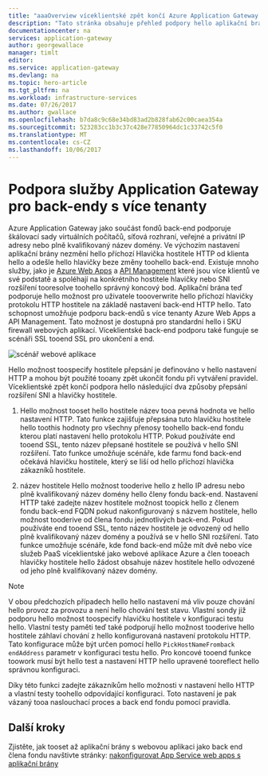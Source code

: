 ```yaml
---
title: "aaaOverview víceklientské zpět končí Azure Application Gateway | Microsoft Docs"
description: "Tato stránka obsahuje přehled podpory hello aplikační brány pro back-EndY více klientů."
documentationcenter: na
services: application-gateway
author: georgewallace
manager: timlt
editor: 
ms.service: application-gateway
ms.devlang: na
ms.topic: hero-article
ms.tgt_pltfrm: na
ms.workload: infrastructure-services
ms.date: 07/26/2017
ms.author: gwallace
ms.openlocfilehash: b7da8c9c68e34bd83ad2b828fab62c00caea354a
ms.sourcegitcommit: 523283cc1b3c37c428e77850964dc1c33742c5f0
ms.translationtype: MT
ms.contentlocale: cs-CZ
ms.lasthandoff: 10/06/2017
---
```

# <a name="application-gateway-support-for-multi-tenant-back-ends"></a>Podpora služby Application Gateway pro back-endy s více tenanty

Azure Application Gateway jako součást fondů back-end podporuje škálovací sady virtuálních počítačů, síťová rozhraní, veřejné a privátní IP adresy nebo plně kvalifikovaný název domény. Ve výchozím nastavení aplikační brány nezmění hello příchozí Hlavička hostitele HTTP od klienta hello a odešle hello hlavičky beze změny toohello back-end. Existuje mnoho služby, jako je [Azure Web Apps](../app-service-web/app-service-web-overview.md) a [API Management](../api-management/api-management-key-concepts.md) které jsou více klientů ve své podstatě a spoléhají na konkrétního hostitele hlavičky nebo SNI rozšíření tooresolve toohello správný koncový bod. Aplikační brána teď podporuje hello možnost pro uživatele toooverwrite hello příchozí hlavičky protokolu HTTP hostitele na základě nastavení back-end HTTP hello. Tato schopnost umožňuje podporu back-endů s více tenanty Azure Web Apps a API Management. Tato možnost je dostupná pro standardní hello i SKU firewall webových aplikací. Víceklientské back-end podporu také funguje se scénáři SSL tooend SSL pro ukončení a end.

![scénář webové aplikace](./media/application-gateway-web-app-overview/scenario.png)

Hello možnost toospecify hostitele přepsání je definováno v hello nastavení HTTP a mohou být použité tooany zpět ukončit fondu při vytváření pravidel. Víceklientské zpět končí podpora hello následující dva způsoby přepsání rozšíření SNI a hlavičky hostitele.

1. Hello možnost tooset hello hostitele název tooa pevná hodnota ve hello nastavení HTTP. Tato funkce zajišťuje přepsána tuto hlavičku hostitele hello toothis hodnoty pro všechny přenosy toohello back-end fondu kterou platí nastavení hello protokolu HTTP. Pokud používáte end tooend SSL, tento název přepsané hostitele se používá v hello SNI rozšíření. Tato funkce umožňuje scénáře, kde farmu fond back-end očekává hlavičku hostitele, který se liší od hello příchozí hlavička zákazníků hostitele.

2. název hostitele Hello možnost tooderive hello z hello IP adresu nebo plně kvalifikovaný název domény hello členy fondu back-end. Nastavení HTTP také zadejte název hostitele možnost toopick hello z členem fondu back-end FQDN pokud nakonfigurovaný s názvem hostitele, hello možnost tooderive od člena fondu jednotlivých back-end. Pokud používáte end tooend SSL, tento název hostitele je odvozený od hello plně kvalifikovaný název domény a používá se v hello SNI rozšíření. Tato funkce umožňuje scénáře, kde fond back-end může mít dvě nebo více služeb PaaS víceklientské jako webové aplikace Azure a člen tooeach hlavičky hostitele hello žádost obsahuje název hostitele hello odvozené od jeho plně kvalifikovaný název domény.

> [!NOTE]
> V obou předchozích případech hello hello nastavení má vliv pouze chování hello provoz za provozu a není hello chování test stavu. Vlastní sondy již podporu hello možnost toospecify hlavičku hostitele v konfiguraci testu hello. Vlastní testy paměti teď také podporují hello možnost tooderive hello hostitele záhlaví chování z hello konfigurovaná nastavení protokolu HTTP. Tato konfigurace může být určen pomocí hello `PickHostNameFromback endAddress` parametr v konfiguraci testu hello. Pro koncové tooend funkce toowork musí být hello test a nastavení HTTP hello upravené tooreflect hello správnou konfiguraci.

Díky této funkci zadejte zákazníkům hello možnosti v nastavení hello HTTP a vlastní testy toohello odpovídající konfiguraci. Toto nastavení je pak vázaný tooa naslouchací proces a back end fondu pomocí pravidla.

## <a name="next-steps"></a>Další kroky

Zjistěte, jak tooset až aplikační brány s webovou aplikaci jako back end člena fondu navštivte stránky: [nakonfigurovat App Service web apps s aplikační brány](application-gateway-web-app-powershell.md)
